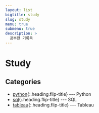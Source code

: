 ```yaml
---
layout: list
bigtitle: study
slug: study
menu: true
submenu: true
description: >
  공부한 기록득
---
```


# Study

## Categories

* [python]{:.heading.flip-title} --- Python
* [sql]{:.heading.flip-title} --- SQL
* [tableau]{:.heading.flip-title} --- Tableau

[python]: /python/
[sql]: /sql/
[tableau]: /tableau/